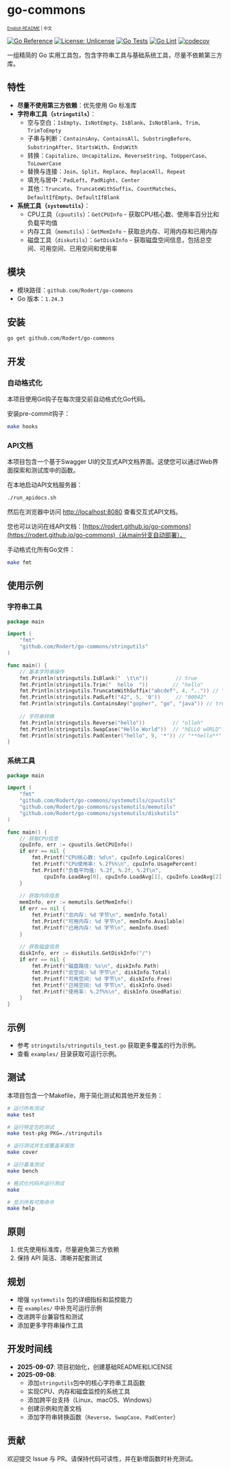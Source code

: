 # go-commons

<sub><sup>[English README](README.md) | 中文</sup></sub>

[![Go Reference](https://pkg.go.dev/badge/github.com/Rodert/go-commons.svg)](https://pkg.go.dev/github.com/Rodert/go-commons)
[![License: Unlicense](https://img.shields.io/badge/license-Unlicense-blue.svg)](LICENSE)
[![Go Tests](https://github.com/Rodert/go-commons/actions/workflows/go-test.yml/badge.svg)](https://github.com/Rodert/go-commons/actions/workflows/go-test.yml)
[![Go Lint](https://github.com/Rodert/go-commons/actions/workflows/go-lint.yml/badge.svg)](https://github.com/Rodert/go-commons/actions/workflows/go-lint.yml)
[![codecov](https://codecov.io/gh/Rodert/go-commons/branch/main/graph/badge.svg)](https://codecov.io/gh/Rodert/go-commons)

一组精简的 Go 实用工具包，包含字符串工具与基础系统工具，尽量不依赖第三方库。

## 特性

- **尽量不使用第三方依赖**：优先使用 Go 标准库
- **字符串工具（`stringutils`）**：
  - 空与空白：`IsEmpty`、`IsNotEmpty`、`IsBlank`、`IsNotBlank`、`Trim`、`TrimToEmpty`
  - 子串与判断：`ContainsAny`、`ContainsAll`、`SubstringBefore`、`SubstringAfter`、`StartsWith`、`EndsWith`
  - 转换：`Capitalize`、`Uncapitalize`、`ReverseString`、`ToUpperCase`、`ToLowerCase`
  - 替换与连接：`Join`、`Split`、`Replace`、`ReplaceAll`、`Repeat`
  - 填充与居中：`PadLeft`、`PadRight`、`Center`
  - 其他：`Truncate`、`TruncateWithSuffix`、`CountMatches`、`DefaultIfEmpty`、`DefaultIfBlank`
- **系统工具（`systemutils`）**：
  - CPU工具（`cpuutils`）：`GetCPUInfo` - 获取CPU核心数、使用率百分比和负载平均值
  - 内存工具（`memutils`）：`GetMemInfo` - 获取总内存、可用内存和已用内存
  - 磁盘工具（`diskutils`）：`GetDiskInfo` - 获取磁盘空间信息，包括总空间、可用空间、已用空间和使用率

## 模块

- 模块路径：`github.com/Rodert/go-commons`
- Go 版本：`1.24.3`

## 安装

```bash
go get github.com/Rodert/go-commons
```

## 开发

### 自动格式化

本项目使用Git钩子在每次提交前自动格式化Go代码。

安装pre-commit钩子：

```bash
make hooks
```

### API文档

本项目包含一个基于Swagger UI的交互式API文档界面。这使您可以通过Web界面探索和测试库中的函数。

在本地启动API文档服务器：

```bash
./run_apidocs.sh
```

然后在浏览器中访问 [http://localhost:8080](http://localhost:8080) 查看交互式API文档。

您也可以访问在线API文档：[https://rodert.github.io/go-commons](https://rodert.github.io/go-commons)（从main分支自动部署）。

手动格式化所有Go文件：

```bash
make fmt
```

## 使用示例

### 字符串工具

```go
package main

import (
	"fmt"
	"github.com/Rodert/go-commons/stringutils"
)

func main() {
	// 基本字符串操作
	fmt.Println(stringutils.IsBlank("  \t\n"))         // true
	fmt.Println(stringutils.Trim("  hello  "))        // "hello"
	fmt.Println(stringutils.TruncateWithSuffix("abcdef", 4, "..")) // "ab.."
	fmt.Println(stringutils.PadLeft("42", 5, '0'))     // "00042"
	fmt.Println(stringutils.ContainsAny("gopher", "go", "java")) // true
	
	// 字符串转换
	fmt.Println(stringutils.Reverse("hello"))         // "olleh"
	fmt.Println(stringutils.SwapCase("Hello World"))  // "hELLO wORLD"
	fmt.Println(stringutils.PadCenter("hello", 9, '*')) // "**hello**"
}
```

### 系统工具

```go
package main

import (
	"fmt"
	"github.com/Rodert/go-commons/systemutils/cpuutils"
	"github.com/Rodert/go-commons/systemutils/memutils"
	"github.com/Rodert/go-commons/systemutils/diskutils"
)

func main() {
	// 获取CPU信息
	cpuInfo, err := cpuutils.GetCPUInfo()
	if err == nil {
		fmt.Printf("CPU核心数: %d\n", cpuInfo.LogicalCores)
		fmt.Printf("CPU使用率: %.2f%%\n", cpuInfo.UsagePercent)
		fmt.Printf("负载平均值: %.2f, %.2f, %.2f\n", 
			cpuInfo.LoadAvg[0], cpuInfo.LoadAvg[1], cpuInfo.LoadAvg[2])
	}
	
	// 获取内存信息
	memInfo, err := memutils.GetMemInfo()
	if err == nil {
		fmt.Printf("总内存: %d 字节\n", memInfo.Total)
		fmt.Printf("可用内存: %d 字节\n", memInfo.Available)
		fmt.Printf("已用内存: %d 字节\n", memInfo.Used)
	}
	
	// 获取磁盘信息
	diskInfo, err := diskutils.GetDiskInfo("/")
	if err == nil {
		fmt.Printf("磁盘路径: %s\n", diskInfo.Path)
		fmt.Printf("总空间: %d 字节\n", diskInfo.Total)
		fmt.Printf("可用空间: %d 字节\n", diskInfo.Free)
		fmt.Printf("已用空间: %d 字节\n", diskInfo.Used)
		fmt.Printf("使用率: %.2f%%\n", diskInfo.UsedRatio)
	}
}
```

## 示例

- 参考 `stringutils/stringutils_test.go` 获取更多覆盖的行为示例。
- 查看 `examples/` 目录获取可运行示例。

## 测试

本项目包含一个Makefile，用于简化测试和其他开发任务：

```bash
# 运行所有测试
make test

# 运行特定包的测试
make test-pkg PKG=./stringutils

# 运行测试并生成覆盖率报告
make cover

# 运行基准测试
make bench

# 格式化代码并运行测试
make

# 显示所有可用命令
make help
```

## 原则

1. 优先使用标准库，尽量避免第三方依赖
2. 保持 API 简洁、清晰并配套测试

## 规划

- 增强 `systemutils` 包的详细指标和监控能力
- 在 `examples/` 中补充可运行示例
- 改进跨平台兼容性和测试
- 添加更多字符串操作工具

## 开发时间线

- **2025-09-07**: 项目初始化，创建基础README和LICENSE
- **2025-09-08**: 
  - 添加`stringutils`包中的核心字符串工具函数
  - 实现CPU、内存和磁盘监控的系统工具
  - 添加跨平台支持（Linux、macOS、Windows）
  - 创建示例和完善文档
  - 添加字符串转换函数（`Reverse`、`SwapCase`、`PadCenter`）

## 贡献

欢迎提交 Issue 与 PR。请保持代码可读性，并在新增函数时补充测试。